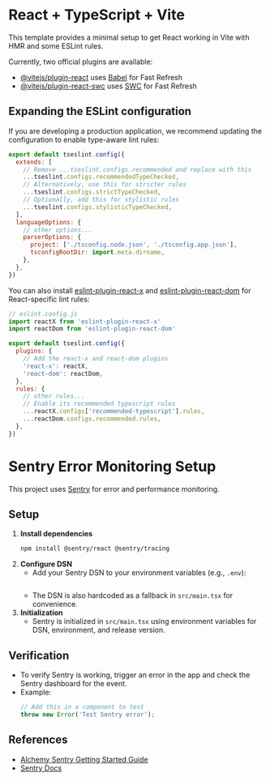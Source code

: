 # React + TypeScript + Vite

This template provides a minimal setup to get React working in Vite with HMR and some ESLint rules.

Currently, two official plugins are available:

- [@vitejs/plugin-react](https://github.com/vitejs/vite-plugin-react/blob/main/packages/plugin-react) uses [Babel](https://babeljs.io/) for Fast Refresh
- [@vitejs/plugin-react-swc](https://github.com/vitejs/vite-plugin-react/blob/main/packages/plugin-react-swc) uses [SWC](https://swc.rs/) for Fast Refresh

## Expanding the ESLint configuration

If you are developing a production application, we recommend updating the configuration to enable type-aware lint rules:

```js
export default tseslint.config({
  extends: [
    // Remove ...tseslint.configs.recommended and replace with this
    ...tseslint.configs.recommendedTypeChecked,
    // Alternatively, use this for stricter rules
    ...tseslint.configs.strictTypeChecked,
    // Optionally, add this for stylistic rules
    ...tseslint.configs.stylisticTypeChecked,
  ],
  languageOptions: {
    // other options...
    parserOptions: {
      project: ['./tsconfig.node.json', './tsconfig.app.json'],
      tsconfigRootDir: import.meta.dirname,
    },
  },
})
```

You can also install [eslint-plugin-react-x](https://github.com/Rel1cx/eslint-react/tree/main/packages/plugins/eslint-plugin-react-x) and [eslint-plugin-react-dom](https://github.com/Rel1cx/eslint-react/tree/main/packages/plugins/eslint-plugin-react-dom) for React-specific lint rules:

```js
// eslint.config.js
import reactX from 'eslint-plugin-react-x'
import reactDom from 'eslint-plugin-react-dom'

export default tseslint.config({
  plugins: {
    // Add the react-x and react-dom plugins
    'react-x': reactX,
    'react-dom': reactDom,
  },
  rules: {
    // other rules...
    // Enable its recommended typescript rules
    ...reactX.configs['recommended-typescript'].rules,
    ...reactDom.configs.recommended.rules,
  },
})
```

# Sentry Error Monitoring Setup

This project uses [Sentry](https://sentry.io/) for error and performance monitoring.

## Setup

1. **Install dependencies**
   ```bash
   npm install @sentry/react @sentry/tracing
   ```
2. **Configure DSN**
   - Add your Sentry DSN to your environment variables (e.g., `.env`):
     ```env
     ```
   - The DSN is also hardcoded as a fallback in `src/main.tsx` for convenience.
3. **Initialization**
   - Sentry is initialized in `src/main.tsx` using environment variables for DSN, environment, and release version.

## Verification
- To verify Sentry is working, trigger an error in the app and check the Sentry dashboard for the event.
- Example:
  ```js
  // Add this in a component to test
  throw new Error('Test Sentry error');
  ```

## References
- [Alchemy Sentry Getting Started Guide](https://alchemy-lx.sentry.io/insights/projects/erp-ai/getting-started/)
- [Sentry Docs](https://docs.sentry.io/platforms/javascript/guides/react/)
